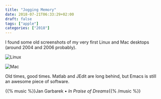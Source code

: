 ```yaml
---
title: "Jogging Memory"
date: 2018-07-21T06:33:29+02:00
draft: false
tags: ["apple"]
categories: ["2018"]
---
```

I found some old screenshots of my very first Linux and Mac desktops (around 2004 and 2006 probably). 

![Linux](/img/snapshot_linux.png)

![Mac](/img/snapshot_mac.png)

Old times, good times. Matlab and JEdit are long behind, but Emacs is still an awesome piece of software. 

{{% music %}}Jan Garbarek • *In Praise of Dreams*{{% /music %}}
